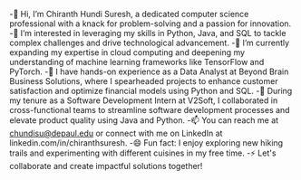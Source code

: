 -👋 Hi, I’m Chiranth Hundi Suresh, a dedicated computer science professional with a knack for problem-solving and a passion for innovation.
-👀 I’m interested in leveraging my skills in Python, Java, and SQL to tackle complex challenges and drive technological advancement.
-🌱 I’m currently expanding my expertise in cloud computing and deepening my understanding of machine learning frameworks like TensorFlow and PyTorch.
-💼 I have hands-on experience as a Data Analyst at Beyond Brain Business Solutions, where I spearheaded projects to enhance customer satisfaction and optimize financial models using Python and SQL.
-💼 During my tenure as a Software Development Intern at V2Soft, I collaborated in cross-functional teams to streamline software development processes and elevate product quality using Java and Python.
-📫 You can reach me at chundisu@depaul.edu or connect with me on LinkedIn at linkedin.com/in/chiranthsuresh.
-😄 Fun fact: I enjoy exploring new hiking trails and experimenting with different cuisines in my free time.
-⚡ Let's collaborate and create impactful solutions together!

<!---
ChiranthhundiSuresh/ChiranthhundiSuresh is a ✨ special ✨ repository because its `README.md` (this file) appears on your GitHub profile.
You can click the Preview link to take a look at your changes.
--->
